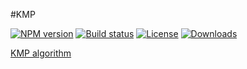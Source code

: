 #KMP

[![NPM version][npm-image]][npm-url]
[![Build status][travis-image]][travis-url]
[![License][license-image]][license-url]
[![Downloads][downloads-image]][downloads-url]

[KMP algorithm](https://en.wikipedia.org/wiki/Knuth%E2%80%93Morris%E2%80%93Pratt_algorithm)

[npm-image]: https://img.shields.io/npm/v/@zhuangya/kmp.svg?style=flat-square
[npm-url]: https://npmjs.org/package/@zhuangya/kmp
[travis-image]: https://img.shields.io/travis/zhuangya/node-kmp.svg?style=flat-square
[travis-url]: https://travis-ci.org/zhuangya/node-kmp
[license-image]: http://img.shields.io/npm/l/@zhuangya/kmp.svg?style=flat-square
[license-url]: LICENSE
[downloads-image]: http://img.shields.io/npm/dm/@zhuangya/kmp.svg?style=flat-square
[downloads-url]: https://npmjs.org/package/@zhuangya/kmp
